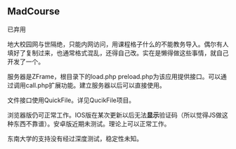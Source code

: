 ## MadCourse

已弃用

地大校园网与世隔绝，只能内网访问，用课程格子什么的不能教务导入。偶尔有人填好了复制过来，也通常格式混乱，还得自己改。实在是懒得做这些事情，就自己开发了一个。  

服务器是ZFrame，根目录下的load.php preload.php为该应用提供接口。可以通过调用call.php扩展功能。建立服务器以后可以直接使用。 

文件接口使用QuickFile。详见QucikFile项目。

浏览器版仍可正常工作。IOS版在某次更新以后无法**显示**验证码（所以觉得JS做这种东西不靠谱）。安卓版近期未测试。理论上可以正常工作。  

东南大学的支持没有经过深度测试，稳定性未知。  